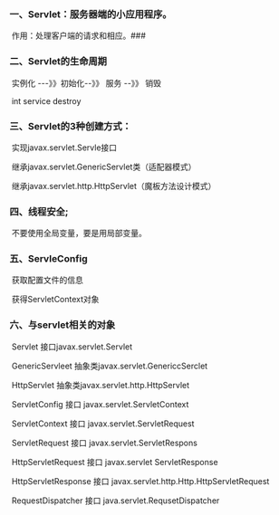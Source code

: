 ### 一、Servlet：服务器端的小应用程序。

​                     作用：处理客户端的请求和相应。###

### 二、Servlet的生命周期

​                     实例化 ---》》初始化--》》 服务 --》》 销毁

​                                            int                   service        destroy

### 三、Servlet的3种创建方式：

​                    实现javax.servlet.Servle接口

​                    继承javax.servlet.GenericServlet类（适配器模式）

​                    继承javax.servlet.http.HttpServlet（魔板方法设计模式）

### 四、线程安全;

​                    不要使用全局变量，要是用局部变量。

### 五、ServleConfig

​                     获取配置文件的信息

​                      获得ServletContext对象



### 六、与servlet相关的对象

​                      Servlet                                                接口javax.servlet.Servlet

​                     GenericServleet                                 抽象类javax.servlet.GenericcSerclet

​                     HttpServlet                                          抽象类javax.servlet.http.HttpServlet

​                     ServletConfig                                       接口  javax.servlet.ServletContext

​                     ServletContext                                     接口 javax.servlet.ServletRequest

​                     ServletRequest                                     接口 javax.servlet.ServletRespons

​                     HttpServletRequest                             接口 javax.servlet ServletResponse

​                    HttpServletResponse                            接口 javax.servlet.http.Http.HttpServletRequest

​                    RequestDispatcher                                接口 java.servlet.RequsetDispatcher

